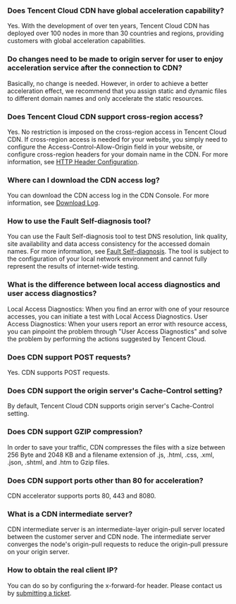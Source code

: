 ### Does Tencent Cloud CDN have global acceleration capability?
Yes. With the development of over ten years, Tencent Cloud CDN has deployed over 100 nodes in more than 30 countries and regions, providing customers with global acceleration capabilities.

### Do changes need to be made to origin server for user to enjoy acceleration service after the connection to CDN?
Basically, no change is needed. However, in order to achieve a better acceleration effect, we recommend that you assign static and dynamic files to different domain names and only accelerate the static resources.

### Does Tencent Cloud CDN support cross-region access?
Yes. No restriction is imposed on the cross-region access in Tencent Cloud CDN. If cross-region access is needed for your website, you simply need to configure the Access-Control-Allow-Origin field in your website, or configure cross-region headers for your domain name in the CDN. For more information, see [HTTP Header Configuration](https://intl.cloud.tencent.com/doc/product/228/6296).

### Where can I download the CDN access log?
You can download the CDN access log in the CDN Console. For more information, see [Download Log](https://intl.cloud.tencent.com/document/product/228/6316).

### How to use the Fault Self-diagnosis tool?
You can use the Fault Self-diagnosis tool to test DNS resolution, link quality, site availability and data access consistency for the accessed domain names. For more information, see [Fault Self-diagnosis](https://intl.cloud.tencent.com/document/product/228/6304). The tool is subject to the configuration of your local network environment and cannot fully represent the results of internet-wide testing.

### What is the difference between local access diagnostics and user access diagnostics?
Local Access Diagnostics: When you find an error with one of your resource accesses, you can initiate a test with Local Access Diagnostics.
User Access Diagnostics: When your users report an error with resource access, you can pinpoint the problem through "User Access Diagnostics" and solve the problem by performing the actions suggested by Tencent Cloud.

### Does CDN support POST requests?
Yes. CDN supports POST requests.

### Does CDN support the origin server's Cache-Control setting?
By default, Tencent Cloud CDN supports origin server's Cache-Control setting.

### Does CDN support GZIP compression?
In order to save your traffic, CDN compresses the files with a size between 256 Byte and 2048 KB and a filename extension of .js, .html, .css, .xml, .json, .shtml, and .htm to Gzip files.

### Does CDN support ports other than 80 for acceleration?
CDN accelerator supports ports 80, 443 and 8080.

### What is a CDN intermediate server?
CDN intermediate server is an intermediate-layer origin-pull server located between the customer server and CDN node. The intermediate server converges the node's origin-pull requests to reduce the origin-pull pressure on your origin server.

### How to obtain the real client IP?
You can do so by configuring the x-forward-for header. Please contact us by [submitting a ticket](https://console.cloud.tencent.com/workorder/category).
